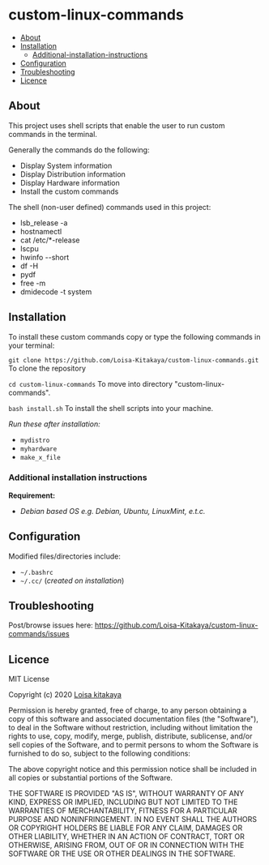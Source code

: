 # custom-linux-commands

- [About](#About)
- [Installation](#Installation)
  - [Additional-installation-instructions](#Additional-installation-instructions)
- [Configuration](#Configuration)
- [Troubleshooting](#Troubleshooting)
- [Licence](#Licence)

## About

This project uses shell scripts that enable the user to run custom commands in the terminal.

Generally the commands do the following:

- Display System information
- Display Distribution information
- Display Hardware information
- Install the custom commands

The shell (non-user defined) commands used in this project:

- lsb_release -a
- hostnamectl
- cat /etc/\*-release
- lscpu
- hwinfo --short
- df -H
- pydf
- free -m
- dmidecode -t system

## Installation

To install these custom commands copy or type the following commands in your terminal:

`git clone https://github.com/Loisa-Kitakaya/custom-linux-commands.git`
To clone the repository

`cd custom-linux-commands`
To move into directory "custom-linux-commands".

`bash install.sh`
To install the shell scripts into your machine.

_Run these after installation:_

- `mydistro`
- `myhardware`
- `make_x_file`

### Additional installation instructions

**Requirement:**

- _Debian based OS e.g. Debian, Ubuntu, LinuxMint, e.t.c._

## Configuration

Modified files/directories include:

- `~/.bashrc`
- `~/.cc/` (_created on installation_)

## Troubleshooting

Post/browse issues here: <https://github.com/Loisa-Kitakaya/custom-linux-commands/issues>

## Licence

MIT License

Copyright (c) 2020 [Loisa kitakaya](https://github.com/Loisa-Kitakaya "Github")

Permission is hereby granted, free of charge, to any person obtaining a copy
of this software and associated documentation files (the "Software"), to deal
in the Software without restriction, including without limitation the rights
to use, copy, modify, merge, publish, distribute, sublicense, and/or sell
copies of the Software, and to permit persons to whom the Software is
furnished to do so, subject to the following conditions:

The above copyright notice and this permission notice shall be included in all
copies or substantial portions of the Software.

THE SOFTWARE IS PROVIDED "AS IS", WITHOUT WARRANTY OF ANY KIND, EXPRESS OR
IMPLIED, INCLUDING BUT NOT LIMITED TO THE WARRANTIES OF MERCHANTABILITY,
FITNESS FOR A PARTICULAR PURPOSE AND NONINFRINGEMENT. IN NO EVENT SHALL THE
AUTHORS OR COPYRIGHT HOLDERS BE LIABLE FOR ANY CLAIM, DAMAGES OR OTHER
LIABILITY, WHETHER IN AN ACTION OF CONTRACT, TORT OR OTHERWISE, ARISING FROM,
OUT OF OR IN CONNECTION WITH THE SOFTWARE OR THE USE OR OTHER DEALINGS IN THE
SOFTWARE.
